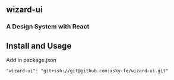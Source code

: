 ## wizard-ui
### A Design System with React

## Install and Usage
Add in package.json
```
"wizard-ui": "git+ssh://git@github.com:xsky-fe/wizard-ui.git"
```